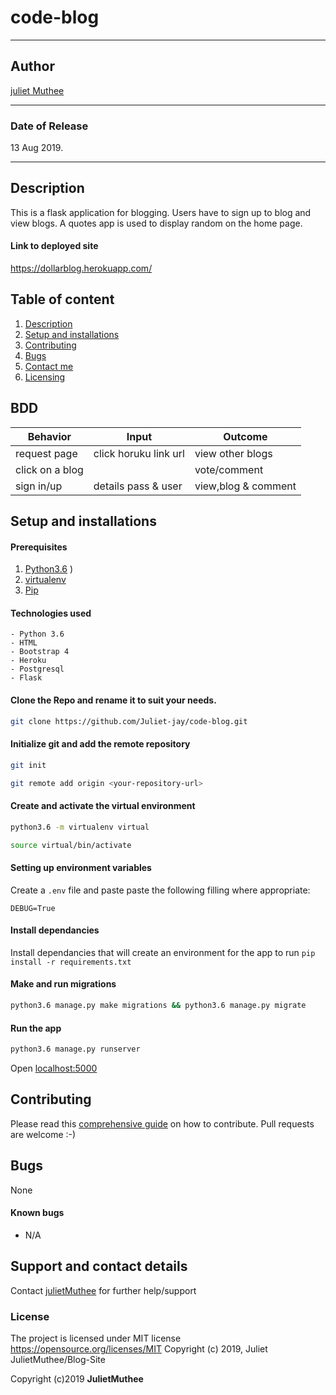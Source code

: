 # code-blog

------------------------------------------------------------------------

## Author

[juliet Muthee](https://github.com/juliet-jay)

------------------------------------------------------------------------

### Date of Release

13 Aug 2019.

------------------------------------------------------------------------
## Description
This is a flask application for blogging. Users have to sign up to blog and view blogs. A quotes app is used to display random on the home page.

#### Link to deployed site
https://dollarblog.herokuapp.com/
## Table of content
1. [Description](#description)
2. [Setup and installations](#setup-and-installations)
3. [Contributing](#contributing)
4. [Bugs](#bugs)
5. [Contact me](#support-and-contact-details)
6. [Licensing](#license)

## BDD
| Behavior           | Input                 | Outcome                            |
| -------------------|-----------------------| -----------------------------------|
| request page       | click horuku link url | view other blogs                   |
| click on a blog    |                       | vote/comment                       |
| sign in/up         | details pass & user   | view,blog & comment                |

## Setup and installations

#### Prerequisites
1. [Python3.6](https://www.python.org/downloads/)
)
2. [virtualenv](https://virtualenv.pypa.io/en/stable/installation/)
3. [Pip](https://pip.pypa.io/en/stable/installing/)

#### Technologies used
    - Python 3.6
    - HTML
    - Bootstrap 4
    - Heroku
    - Postgresql
    - Flask

#### Clone the Repo and rename it to suit your needs.
```bash
git clone https://github.com/Juliet-jay/code-blog.git
```
#### Initialize git and add the remote repository
```bash
git init
```
```bash
git remote add origin <your-repository-url>
```

#### Create and activate the virtual environment
```bash
python3.6 -m virtualenv virtual
```

```bash
source virtual/bin/activate
```

#### Setting up environment variables
Create a `.env` file and paste paste the following filling where appropriate:
```
DEBUG=True
```

#### Install dependancies
Install dependancies that will create an environment for the app to run
`pip install -r requirements.txt`

#### Make and run migrations
```bash
python3.6 manage.py make migrations && python3.6 manage.py migrate
```

#### Run the app
```bash
python3.6 manage.py runserver
```
Open [localhost:5000](http://127.0.0.1:5000/)


## Contributing
Please read this [comprehensive guide](https://opensource.guide/how-to-contribute/) on how to contribute. Pull requests are welcome :-)

## Bugs
None

#### Known bugs
 - N/A



## Support and contact details
Contact [julietMuthee](julietkmuthee@gmail.com) for further help/support

### License

The project is licensed under MIT license https://opensource.org/licenses/MIT
Copyright (c) 2019, Juliet
JulietMuthee/Blog-Site


Copyright (c)2019 **JulietMuthee**
